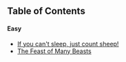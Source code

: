## Table of Contents

#### Easy

- [If you can't sleep, just count sheep!](Easy/cant_sleep_count_sheep)
- [The Feast of Many Beasts](Easy/feasts_of_beasts)
